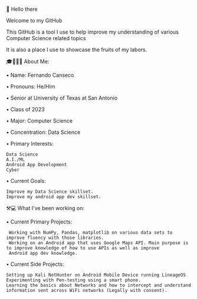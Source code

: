 👋 Hello there

Welcome to my GitHub 

This GitHub is a tool I use to help improve my understanding of various Computer Science related topics

It is also a place I use to showcase the fruits of my labors. 


🎓👨🏼‍🎓 About Me:

  • Name: Fernando Canseco
  
  • Pronouns: He/Him

  • Senior at University of Texas at San Antonio
  
  • Class of 2023
  
  • Major: Computer Science
  
  • Concentration: Data Science
  
  • Primary Interests: 
  
    Data Science 
    A.I./ML 
    Android App Development
    Cyber
  
  • Current Goals: 
    
    Improve my Data Science skillset.
    Improve my android app dev skillset.
    
    
  ⚒💻 What I've been working on:
  
  • Current Primary Projects: 
  
     Working with NumPy, Pandas, matplotlib on various data sets to improve fluency with those libraries.
     Working on an Android app that uses Google Maps API. Main purpose is to improve knowledge of how to use APIs as well as improve
     Android app dev knowledge.
     
  • Current Side Projects:
  
    Setting up Kali NetHunter on Android Mobile Device running LineageOS
    Experimenting with Pen-testing using a smart phone.
    Learning the basics about Networks and how to intercept and understand information sent across WiFi networks (Legally with consent). 
     
     
